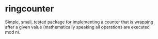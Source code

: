 # ringcounter
Simple, small, tested package for implementing a counter that is wrapping after a given value (mathematically speaking all operations are executed mod n).

